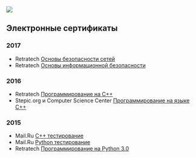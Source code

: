 ### 

<a href="https://github.com/Shviderskiy/"><img src="https://assets-cdn.github.com/favicon.ico"/></a>

## Электронные сертификаты

### 2017
* Retratech [Основы безопасности сетей](http://certifications.ru/resume/203972/)
* Retratech [Основы информационной безопасности](http://certifications.ru/resume/203972/)

### 2016
* Retratech [Программирование на C++](http://certifications.ru/resume/203972/)
* Stepic.org и Computer Science Center [Программирование на языке C++](https://stepic.org/certificate/77205d9d4d6ca812e295f8dfef76967a167671e2.pdf)

### 2015
* Mail.Ru [C++ тестирование](https://certification.mail.ru/certificates/5006dfe5-2e71-4e9b-9c4f-8aa4dbfc7bde/)
* Mail.Ru [Python тестирование](https://certification.mail.ru/certificates/f7e139b9-ccb1-4906-b2e7-b3d8101f72f3/)
* Retratech [Программирование на Python 3.0](http://certifications.ru/resume/203972/)
